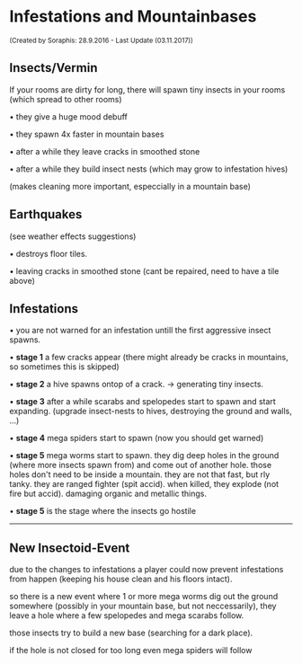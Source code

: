 # Infestations and Mountainbases
<sub>(Created by Soraphis: 28.9.2016 - Last Update (03.11.2017))</sub>

## Insects/Vermin

If your rooms are dirty for long, there will spawn tiny insects in your rooms (which spread to other rooms)

• they give a huge mood debuff

• they spawn 4x faster in mountain bases

• after a while they leave cracks in smoothed stone

• after a while they build insect nests (which may grow to infestation hives)

(makes cleaning more important, especcially in a mountain base)

## Earthquakes

(see weather effects suggestions)

• destroys floor tiles.

• leaving cracks in smoothed stone (cant be repaired, need to have a tile above)

## Infestations

• you are not warned for an infestation untill the first aggressive insect spawns.

• **stage 1** a few cracks appear (there might already be cracks in mountains, so sometimes this is skipped)

• **stage 2** a hive spawns ontop of a crack. → generating tiny insects.

• **stage 3** after a while scarabs and spelopedes start to spawn and start expanding. (upgrade insect-nests to hives, destroying the ground and walls, ...)

• **stage 4** mega spiders start to spawn (now you should get warned)

• **stage 5** mega worms start to spawn. they dig deep holes in the ground (where more insects spawn from) and come out of another hole. those holes don't need to be inside a mountain. they are not that fast, but rly tanky. they are ranged fighter (spit accid).
when killed, they explode (not fire but accid). damaging organic and metallic things. 

• **stage 5** is the stage where the insects go hostile

___

## New Insectoid-Event

due to the changes to infestations a player could now prevent infestations from happen (keeping his house clean and his floors intact).

so there is a new event where 1 or more mega worms dig out the ground somewhere (possibly in your mountain base, but not neccessarily), they leave a hole where a few spelopedes and mega scarabs follow.

those insects try to build a new base (searching for a dark place).

if the hole is not closed for too long even mega spiders will follow